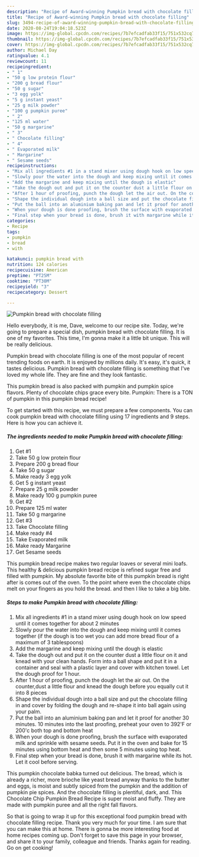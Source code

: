 ```yaml
---
description: "Recipe of Award-winning Pumpkin bread with chocolate filling"
title: "Recipe of Award-winning Pumpkin bread with chocolate filling"
slug: 3494-recipe-of-award-winning-pumpkin-bread-with-chocolate-filling
date: 2020-08-24T19:04:18.523Z
image: https://img-global.cpcdn.com/recipes/7b7efcadfab33f15/751x532cq70/pumpkin-bread-with-chocolate-filling-recipe-main-photo.jpg
thumbnail: https://img-global.cpcdn.com/recipes/7b7efcadfab33f15/751x532cq70/pumpkin-bread-with-chocolate-filling-recipe-main-photo.jpg
cover: https://img-global.cpcdn.com/recipes/7b7efcadfab33f15/751x532cq70/pumpkin-bread-with-chocolate-filling-recipe-main-photo.jpg
author: Michael Day
ratingvalue: 4.1
reviewcount: 11
recipeingredient:
- " 1"
- "50 g low protein flour"
- "200 g bread flour"
- "50 g sugar"
- "3 egg yolk"
- "5 g instant yeast"
- "25 g milk powder"
- "100 g pumpkin puree"
- " 2"
- "125 ml water"
- "50 g margarine"
- " 3"
- " Chocolate filling"
- " 4"
- " Evaporated milk"
- " Margarine"
- " Sesame seeds"
recipeinstructions:
- "Mix all ingredients #1 in a stand mixer using dough hook on low speed until it comes together for about 2 minutes"
- "Slowly pour the water into the dough and keep mixing until it comes together (if the dough is too wet you can add more bread flour of a maximum of 3 tablespoons)"
- "Add the margarine and keep mixing until the dough is elastic"
- "Take the dough out and put it on the counter dust a little flour on it and knead with your clean hands. Form into a ball shape and put it in a container and seal with a plastic layer and cover with kitchen towel. Let the dough proof for 1 hour."
- "After 1 hour of proofing, punch the dough let the air out. On the counter,dust a little flour and knead the dough before you equally cut it into 8 pieces"
- "Shape the individual dough into a ball size and put the chocolate filling in and cover by folding the dough and re-shape it into ball again using your palm."
- "Put the ball into an aluminium baking pan and let it proof for another 30 minutes. 10 minutes into the last proofing, preheat your oven to 392&#39;F or 200&#39;c both top and bottom heat"
- "When your dough is done proofing, brush the surface with evaporated milk and sprinkle with sesame seeds. Put it in the oven and bake for 15 minutes using bottom heat and then some 5 minutes using top heat."
- "Final step when your bread is done, brush it with margarine while its hot. Let it cool before serving."
categories:
- Recipe
tags:
- pumpkin
- bread
- with

katakunci: pumpkin bread with 
nutrition: 124 calories
recipecuisine: American
preptime: "PT25M"
cooktime: "PT30M"
recipeyield: "3"
recipecategory: Dessert

---
```



![Pumpkin bread with chocolate filling](https://img-global.cpcdn.com/recipes/7b7efcadfab33f15/751x532cq70/pumpkin-bread-with-chocolate-filling-recipe-main-photo.jpg)

Hello everybody, it is me, Dave, welcome to our recipe site. Today, we're going to prepare a special dish, pumpkin bread with chocolate filling. It is one of my favorites. This time, I'm gonna make it a little bit unique. This will be really delicious.

Pumpkin bread with chocolate filling is one of the most popular of recent trending foods on earth. It is enjoyed by millions daily. It's easy, it's quick, it tastes delicious. Pumpkin bread with chocolate filling is something that I've loved my whole life. They are fine and they look fantastic.

This pumpkin bread is also packed with pumpkin and pumpkin spice flavors. Plenty of chocolate chips grace every bite. Pumpkin: There is a TON of pumpkin in this pumpkin bread recipe!


To get started with this recipe, we must prepare a few components. You can cook pumpkin bread with chocolate filling using 17 ingredients and 9 steps. Here is how you can achieve it.

<!--inarticleads1-->

##### The ingredients needed to make Pumpkin bread with chocolate filling:

1. Get  #1
1. Take 50 g low protein flour
1. Prepare 200 g bread flour
1. Take 50 g sugar
1. Make ready 3 egg yolk
1. Get 5 g instant yeast
1. Prepare 25 g milk powder
1. Make ready 100 g pumpkin puree
1. Get  #2
1. Prepare 125 ml water
1. Take 50 g margarine
1. Get  #3
1. Take  Chocolate filling
1. Make ready  #4
1. Take  Evaporated milk
1. Make ready  Margarine
1. Get  Sesame seeds


This pumpkin bread recipe makes two regular loaves or several mini loafs. This healthy &amp; delicious pumpkin bread recipe is refined sugar free and filled with pumpkin. My absolute favorite bite of this pumpkin bread is right after is comes out of the oven. To the point where even the chocolate chips melt on your fingers as you hold the bread. and then I like to take a big bite. 

<!--inarticleads2-->

##### Steps to make Pumpkin bread with chocolate filling:

1. Mix all ingredients #1 in a stand mixer using dough hook on low speed until it comes together for about 2 minutes
1. Slowly pour the water into the dough and keep mixing until it comes together (if the dough is too wet you can add more bread flour of a maximum of 3 tablespoons)
1. Add the margarine and keep mixing until the dough is elastic
1. Take the dough out and put it on the counter dust a little flour on it and knead with your clean hands. Form into a ball shape and put it in a container and seal with a plastic layer and cover with kitchen towel. Let the dough proof for 1 hour.
1. After 1 hour of proofing, punch the dough let the air out. On the counter,dust a little flour and knead the dough before you equally cut it into 8 pieces
1. Shape the individual dough into a ball size and put the chocolate filling in and cover by folding the dough and re-shape it into ball again using your palm.
1. Put the ball into an aluminium baking pan and let it proof for another 30 minutes. 10 minutes into the last proofing, preheat your oven to 392&#39;F or 200&#39;c both top and bottom heat
1. When your dough is done proofing, brush the surface with evaporated milk and sprinkle with sesame seeds. Put it in the oven and bake for 15 minutes using bottom heat and then some 5 minutes using top heat.
1. Final step when your bread is done, brush it with margarine while its hot. Let it cool before serving.


This pumpkin chocolate babka turned out delicious. The bread, which is already a richer, more brioche like yeast bread anyway thanks to the butter and eggs, is moist and subtly spiced from the pumpkin and the addition of pumpkin pie spices. And the chocolate filling is plentiful, dark, and. This Chocolate Chip Pumpkin Bread Recipe is super moist and fluffy. They are made with pumpkin puree and all the right fall flavors. 

So that is going to wrap it up for this exceptional food pumpkin bread with chocolate filling recipe. Thank you very much for your time. I am sure that you can make this at home. There is gonna be more interesting food at home recipes coming up. Don't forget to save this page in your browser, and share it to your family, colleague and friends. Thanks again for reading. Go on get cooking!
